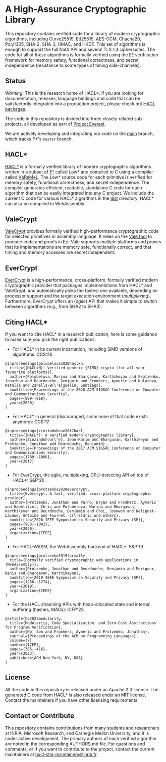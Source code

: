 # A High-Assurance Cryptographic Library

This repository contains verified code for a library of modern
cryptographic algorithms, including Curve25519, Ed25519, AES-GCM,
Chacha20, Poly1305, SHA-2, SHA-3, HMAC, and HKDF. This set of algorithms
is enough to support the full NaCl API and several TLS 1.3 ciphersuites.
The code for all of these algorithms is formally verified using the
[F\*](https://fstar-lang.org/) verification framework for memory
safety, functional correctness, and secret independence (resistance to
some types of timing side-channels).

## Status

*Warning*: This is the research home of HACL\*. If you are looking for
documentation, releases, language bindings and code that can be satisfactorily
integrated into a production project, please check out [HACL
packages](https://github.com/cryspen/hacl-packages/).

The code in this repository is divided into three closely-related sub-projects,
all developed as part of [Project Everest](https://project-everest.github.io/).

We are actively developing and integrating our code on the
[main](https://github.com/project-everest/hacl-star/tree/main/)
branch, which tracks F\*'s `master` branch.

## HACL\*

[HACL\*](code/) is a formally verified library
of modern cryptographic algorithms written in a subset of
[F\*](https://fstarlang.github.io) called Low\* and compiled to C
using a compiler called
[KaRaMeL](https://github.com/FStarLang/karamel). The Low\* source code
for each primitive is verified for memory safety, functional
correctness, and secret independence. The compiler generates
efficient, readable, standalone C code for each algorithm that
can be easily integrated into any C project.  We include the current C code for various HACL\*
algorithms in the [dist](dist/) directory. HACL\* can also be compiled to WebAssembly.

## ValeCrypt

[ValeCrypt](vale/) provides formally verified high-performance
cryptographic code for selected primitives in assembly language. It relies on the
[Vale tool](https://github.com/project-everest/vale) to produce
code and proofs in [F\*](https://github.com/FStarLang/FStar). Vale supports
multiple platforms and proves that its implementations are memory safe,
functionally correct, and that timing and memory accesses are secret
independent.

## EverCrypt

[EverCrypt](providers/evercrypt/) is a high-performance, cross-platform, formally
verified modern cryptographic provider that packages implementations from
HACL\* and ValeCrypt, and automatically picks the fastest one available,
depending on processor support and the target execution environment
(*multiplexing*). Furthermore, EverCrypt offers an (*agile*) API that makes it
simple to switch between algorithms (e.g., from SHA2 to SHA3).

## Citing HACL*

If you want to cite HACL\* in a research publication, here is some guidance to
make sure you pick the right publications.

- For HACL* in its current incarnation, including SIMD versions of algorithms: CCS'20.

```
@inproceedings{polubelova2020haclxn,
  title={{HACLxN}: Verified generic {SIMD} crypto (for all your favourite platforms)},
  author={Polubelova, Marina and Bhargavan, Karthikeyan and Protzenko, Jonathan and Beurdouche, Benjamin and Fromherz, Aymeric and Kulatova, Natalia and Zanella-B{\'e}guelin, Santiago},
  booktitle={Proceedings of the 2020 ACM SIGSAC Conference on Computer and Communications Security},
  pages={899--918},
  year={2020}
}
```

- For HACL* in general (discouraged, since none of that code exists anymore): CCS'17

```
@inproceedings{zinzindohoue2017hacl,
  title={{HACL*}: A verified modern cryptographic library},
  author={Zinzindohou{\'e}, Jean-Karim and Bhargavan, Karthikeyan and Protzenko, Jonathan and Beurdouche, Benjamin},
  booktitle={Proceedings of the 2017 ACM SIGSAC Conference on Computer and Communications Security},
  pages={1789--1806},
  year={2017}
}
```

- For EverCrypt, the agile, multiplexing, CPU-detecting API on top of HACL\*: S&P'20

```
@inproceedings{protzenko2020evercrypt,
  title={Evercrypt: A fast, verified, cross-platform cryptographic provider},
  author={Protzenko, Jonathan and Parno, Bryan and Fromherz, Aymeric and Hawblitzel, Chris and Polubelova, Marina and Bhargavan, Karthikeyan and Beurdouche, Benjamin and Choi, Joonwon and Delignat-Lavaud, Antoine and Fournet, C{\'e}dric and others},
  booktitle={2020 IEEE Symposium on Security and Privacy (SP)},
  pages={983--1002},
  year={2020},
  organization={IEEE}
}
```

- For HACL-WASM, the WebAssembly backend of HACL\*: S&P'19

```
@inproceedings{protzenko2019formally,
  title={Formally verified cryptographic web applications in {WebAssembly}},
  author={Protzenko, Jonathan and Beurdouche, Benjamin and Merigoux, Denis and Bhargavan, Karthikeyan},
  booktitle={2019 IEEE Symposium on Security and Privacy (SP)},
  pages={1256--1274},
  year={2019},
  organization={IEEE}
}
```

- For the HACL streaming APIs with heap-allocated state and internal buffering (hashes, MACs): ICFP'23

```
@article{ho2023modularity,
  title={Modularity, Code Specialization, and Zero-Cost Abstractions for Program Verification},
  author={Ho, Son and Fromherz, Aymeric and Protzenko, Jonathan},
  journal={Proceedings of the ACM on Programming Languages},
  volume={7},
  number={ICFP},
  pages={385--416},
  year={2023},
  publisher={ACM New York, NY, USA}
}
```

## License

All the code in this repository is released under an Apache 2.0 license.
The generated C code from HACL\* is also released under an MIT license.
Contact the maintainers if you have other licensing requirements.

## Contact or Contribute

This repository contains contributions from many students and researchers at INRIA, Microsoft Research, and Carnegie Mellon University,
and it is under active development. The primary authors of each verified algorithm are noted in the corresponding AUTHORS.md file.
For questions and comments, or if you want to contribute to the project, contact the current maintainers at hacl-star-maintainers@inria.fr.
